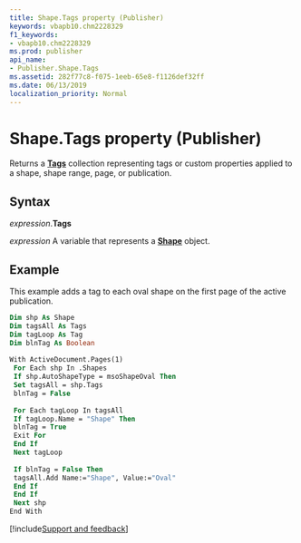```yaml
---
title: Shape.Tags property (Publisher)
keywords: vbapb10.chm2228329
f1_keywords:
- vbapb10.chm2228329
ms.prod: publisher
api_name:
- Publisher.Shape.Tags
ms.assetid: 282f77c8-f075-1eeb-65e8-f1126def32ff
ms.date: 06/13/2019
localization_priority: Normal
---
```



# Shape.Tags property (Publisher)

Returns a **[Tags](Publisher.Tags.md)** collection representing tags or custom properties applied to a shape, shape range, page, or publication.


## Syntax

_expression_.**Tags**

_expression_ A variable that represents a **[Shape](Publisher.Shape.md)** object.


## Example

This example adds a tag to each oval shape on the first page of the active publication.

```vb
Dim shp As Shape 
Dim tagsAll As Tags 
Dim tagLoop As Tag 
Dim blnTag As Boolean 
 
With ActiveDocument.Pages(1) 
 For Each shp In .Shapes 
 If shp.AutoShapeType = msoShapeOval Then 
 Set tagsAll = shp.Tags 
 blnTag = False 
 
 For Each tagLoop In tagsAll 
 If tagLoop.Name = "Shape" Then 
 blnTag = True 
 Exit For 
 End If 
 Next tagLoop 
 
 If blnTag = False Then 
 tagsAll.Add Name:="Shape", Value:="Oval" 
 End If 
 End If 
 Next shp 
End With 

```

[!include[Support and feedback](~/includes/feedback-boilerplate.md)]